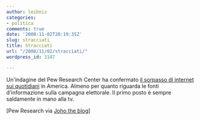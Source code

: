 ```yaml
---
author: leibniz
categories:
- politica
comments: true
date: '2008-11-02T20:19:35Z'
slug: stracciati
title: Stracciati
url: "/2008/11/02/stracciati/"
wordpress_id: 3147

---
```

Un'indagine del Pew Research Center ha confermato [il sorpasso di internet sui quotidiani](http://pewresearch.org/pubs/1017/internet-now-major-source-of-campaign-news) in America. Almeno per quanto riguarda le fonti d'informazione sulla campagna elettorale. Il primo posto è sempre saldamente in mano alla tv.

[Pew Research via [Joho the blog](http://www.hyperorg.com/blogger/2008/11/01/net-beats-newspapers-for-election-news/)]
